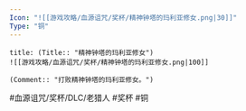 ```yaml
---
Icon: "![[游戏攻略/血源诅咒/奖杯/精神钟塔的玛利亚修女.png|30]]"
Type: "铜"
---
```

```ad-common-bronze-trophy
title: (Title:: "精神钟塔的玛利亚修女")
![[游戏攻略/血源诅咒/奖杯/精神钟塔的玛利亚修女.png|100]]

(Comment:: "打败精神钟塔的玛利亚修女。")
```

#血源诅咒/奖杯/DLC/老猎人 #奖杯 #铜
